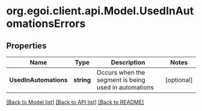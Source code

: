 # org.egoi.client.api.Model.UsedInAutomationsErrors
## Properties

Name | Type | Description | Notes
------------ | ------------- | ------------- | -------------
**UsedInAutomations** | **string** | Occurs when the segment is being used in automations | [optional] 

[[Back to Model list]](../README.md#documentation-for-models) [[Back to API list]](../README.md#documentation-for-api-endpoints) [[Back to README]](../README.md)

